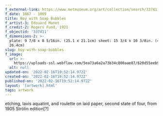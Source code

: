 ```yaml
---
f_external-link: https://www.metmuseum.org/art/collection/search/337411
f_date: 1867 - 1869
title: Boy with Soap Bubbles
f_artist-3: Edouard Manet
f_credit-2: Rogers Fund, 1921
f_objectid: '337411'
f_dimensions-2: >-
  plate: 9 7/8 x 8 5/16in. (25.1 x 21.1cm) sheet: 15 3/4 x 10 3/8in. (40 x
  26.4cm)
slug: boy-with-soap-bubbles
f_image:
  url: >-
    https://uploads-ssl.webflow.com/5ea73a6a2a73b34c800aae87/620d55eeb9ab87c080bc8291_DP815333.jpeg
  alt: null
updated-on: '2022-02-16T19:52:14.972Z'
created-on: '2022-02-16T19:52:14.972Z'
published-on: '2022-02-16T19:52:14.972Z'
layout: '[artwork].html'
tags: artwork
---
```


etching, lavis aquatint, and roulette on laid paper, second state of four, from 1905 Strölin edition\[?\]
